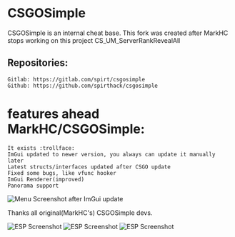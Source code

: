 # CSGOSimple
CSGOSimple is an internal cheat base. This fork was created after MarkHC stops working on this project
CS_UM_ServerRankRevealAll
## Repositories:
    Gitlab: https://gitlab.com/spirt/csgosimple
    Github: https://github.com/spirthack/csgosimple

# features ahead MarkHC/CSGOSimple:
    It exists :trollface:
    ImGui updated to newer version, you always can update it manually later
    Latest structs/interfaces updated after CSGO update
    Fixed some bugs, like vfunc hooker
    ImGui Renderer(improved)
    Panorama support


![Menu Screenshot after ImGui update](https://i.imgur.com/pYgCja5.png)


Thanks all original(MarkHC's) CSGOSimple devs.



![ESP Screenshot](https://i.imgur.com/NRJ4e2n.png)
![ESP Screenshot](https://i.imgur.com/KWO0bsw.png)
![ESP Screenshot](https://i.imgur.com/17iVttS.png)
